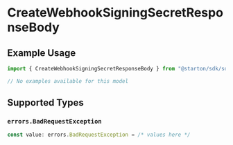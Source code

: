 # CreateWebhookSigningSecretResponseBody

## Example Usage

```typescript
import { CreateWebhookSigningSecretResponseBody } from "@starton/sdk/sdk/models/errors";

// No examples available for this model
```

## Supported Types

### `errors.BadRequestException`

```typescript
const value: errors.BadRequestException = /* values here */
```

